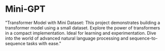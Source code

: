 # Mini-GPT
 "Transformer Model with Mini Dataset: This project demonstrates building a transformer model using a small dataset. Explore the power of transformers in a compact implementation. Ideal for learning and experimentation. Dive into the world of advanced natural language processing and sequence-to-sequence tasks with ease."

